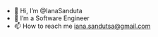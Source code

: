 - 👋 Hi, I’m @IanaSanduta
- 👀 I’m a Software Engineer
- 📫 How to reach me iana.sandutsa@gmail.com





